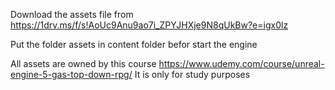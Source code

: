 Download the assets file from 
https://1drv.ms/f/s!AoUc9Anu9ao7i_ZPYJHXje9N8qUkBw?e=igx0lz

Put the folder assets in content folder befor start the engine

All assets are owned by this course https://www.udemy.com/course/unreal-engine-5-gas-top-down-rpg/ It is only for study purposes
